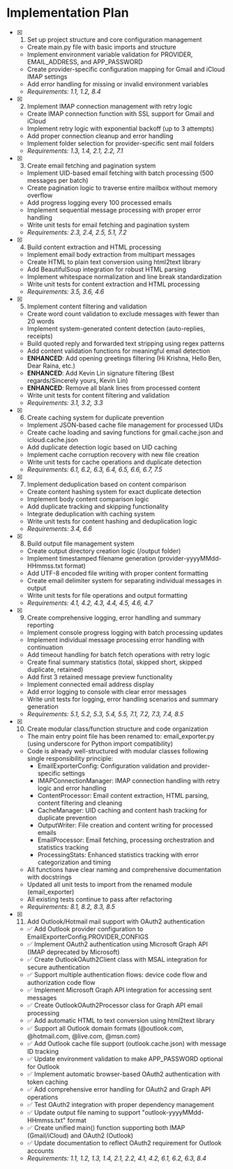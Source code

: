 # Implementation Plan

- [x] 1. Set up project structure and core configuration management
  - Create main.py file with basic imports and structure
  - Implement environment variable validation for PROVIDER, EMAIL_ADDRESS, and APP_PASSWORD
  - Create provider-specific configuration mapping for Gmail and iCloud IMAP settings
  - Add error handling for missing or invalid environment variables
  - _Requirements: 1.1, 1.2, 8.4_

- [x] 2. Implement IMAP connection management with retry logic
  - Create IMAP connection function with SSL support for Gmail and iCloud
  - Implement retry logic with exponential backoff (up to 3 attempts)
  - Add proper connection cleanup and error handling
  - Implement folder selection for provider-specific sent mail folders
  - _Requirements: 1.3, 1.4, 2.1, 2.2, 7.1_

- [x] 3. Create email fetching and pagination system
  - Implement UID-based email fetching with batch processing (500 messages per batch)
  - Create pagination logic to traverse entire mailbox without memory overflow
  - Add progress logging every 100 processed emails
  - Implement sequential message processing with proper error handling
  - Write unit tests for email fetching and pagination system
  - _Requirements: 2.3, 2.4, 2.5, 5.1, 7.2_

- [x] 4. Build content extraction and HTML processing
  - Implement email body extraction from multipart messages
  - Create HTML to plain text conversion using html2text library
  - Add BeautifulSoup integration for robust HTML parsing
  - Implement whitespace normalization and line break standardization
  - Write unit tests for content extraction and HTML processing
  - _Requirements: 3.5, 3.6, 4.6_

- [x] 5. Implement content filtering and validation
  - Create word count validation to exclude messages with fewer than 20 words
  - Implement system-generated content detection (auto-replies, receipts)
  - Build quoted reply and forwarded text stripping using regex patterns
  - Add content validation functions for meaningful email detection
  - **ENHANCED**: Add opening greetings filtering (Hi Krishna, Hello Ben, Dear Raina, etc.)
  - **ENHANCED**: Add Kevin Lin signature filtering (Best regards/Sincerely yours, Kevin Lin)
  - **ENHANCED**: Remove all blank lines from processed content
  - Write unit tests for content filtering and validation
  - _Requirements: 3.1, 3.2, 3.3_

- [x] 6. Create caching system for duplicate prevention
  - Implement JSON-based cache file management for processed UIDs
  - Create cache loading and saving functions for gmail.cache.json and icloud.cache.json
  - Add duplicate detection logic based on UID caching
  - Implement cache corruption recovery with new file creation
  - Write unit tests for cache operations and duplicate detection
  - _Requirements: 6.1, 6.2, 6.3, 6.4, 6.5, 6.6, 6.7, 7.5_

- [x] 7. Implement deduplication based on content comparison
  - Create content hashing system for exact duplicate detection
  - Implement body content comparison logic
  - Add duplicate tracking and skipping functionality
  - Integrate deduplication with caching system
  - Write unit tests for content hashing and deduplication logic
  - _Requirements: 3.4, 6.6_

- [x] 8. Build output file management system
  - Create output directory creation logic (/output folder)
  - Implement timestamped filename generation (provider-yyyyMMdd-HHmmss.txt format)
  - Add UTF-8 encoded file writing with proper content formatting
  - Create email delimiter system for separating individual messages in output
  - Write unit tests for file operations and output formatting
  - _Requirements: 4.1, 4.2, 4.3, 4.4, 4.5, 4.6, 4.7_

- [x] 9. Create comprehensive logging, error handling and summary reporting
  - Implement console progress logging with batch processing updates
  - Implement individual message processing error handling with continuation
  - Add timeout handling for batch fetch operations with retry logic
  - Create final summary statistics (total, skipped short, skipped duplicate, retained)
  - Add first 3 retained message preview functionality
  - Implement connected email address display
  - Add error logging to console with clear error messages
  - Write unit tests for logging, error handling scenarios and summary generation
  - _Requirements: 5.1, 5.2, 5.3, 5.4, 5.5, 7.1, 7.2, 7.3, 7.4, 8.5_

- [x] 10. Create modular class/function structure and code organization
  - The main entry point file has been renamed to: email_exporter.py (using underscore for Python import compatibility)
  - Code is already well-structured with modular classes following single responsibility principle:
    - EmailExporterConfig: Configuration validation and provider-specific settings
    - IMAPConnectionManager: IMAP connection handling with retry logic and error handling
    - ContentProcessor: Email content extraction, HTML parsing, content filtering and cleaning
    - CacheManager: UID caching and content hash tracking for duplicate prevention
    - OutputWriter: File creation and content writing for processed emails
    - EmailProcessor: Email fetching, processing orchestration and statistics tracking
    - ProcessingStats: Enhanced statistics tracking with error categorization and timing
  - All functions have clear naming and comprehensive documentation with docstrings
  - Updated all unit tests to import from the renamed module (email_exporter)
  - All existing tests continue to pass after refactoring
  - _Requirements: 8.1, 8.2, 8.3, 8.5_

- [x] 11. Add Outlook/Hotmail mail support with OAuth2 authentication
  - ✅ Add Outlook provider configuration to EmailExporterConfig.PROVIDER_CONFIGS
  - ✅ Implement OAuth2 authentication using Microsoft Graph API (IMAP deprecated by Microsoft)
  - ✅ Create OutlookOAuth2Client class with MSAL integration for secure authentication
  - ✅ Support multiple authentication flows: device code flow and authorization code flow
  - ✅ Implement Microsoft Graph API integration for accessing sent messages
  - ✅ Create OutlookOAuth2Processor class for Graph API email processing
  - ✅ Add automatic HTML to text conversion using html2text library
  - ✅ Support all Outlook domain formats (@outlook.com, @hotmail.com, @live.com, @msn.com)
  - ✅ Add Outlook cache file support (outlook.cache.json) with message ID tracking
  - ✅ Update environment validation to make APP_PASSWORD optional for Outlook
  - ✅ Implement automatic browser-based OAuth2 authentication with token caching
  - ✅ Add comprehensive error handling for OAuth2 and Graph API operations
  - ✅ Test OAuth2 integration with proper dependency management
  - ✅ Update output file naming to support "outlook-yyyyMMdd-HHmmss.txt" format
  - ✅ Create unified main() function supporting both IMAP (Gmail/iCloud) and OAuth2 (Outlook)
  - ✅ Update documentation to reflect OAuth2 requirement for Outlook accounts
  - _Requirements: 1.1, 1.2, 1.3, 1.4, 2.1, 2.2, 4.1, 4.2, 6.1, 6.2, 6.3, 8.4_